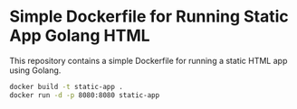 # Simple Dockerfile for Running Static App Golang HTML

This repository contains a simple Dockerfile for running a static HTML app using Golang.

```bash
docker build -t static-app .
docker run -d -p 8080:8080 static-app
```
